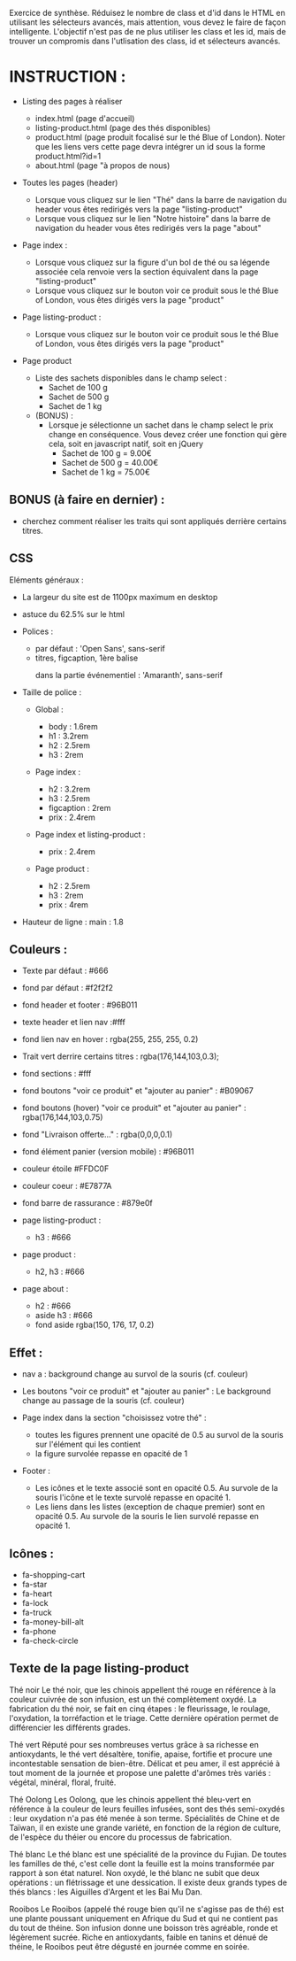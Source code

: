 Exercice de synthèse. 
Réduisez le nombre de class et d'id dans le HTML en utilisant les sélecteurs avancés, mais attention, vous devez le faire de façon intelligente. 
L'objectif n'est pas de ne plus utiliser les class et les id, mais de trouver un compromis dans l'utlisation des class, id et sélecteurs avancés.

# INSTRUCTION :
- Listing des pages à réaliser
    - index.html (page d'accueil)
    - listing-product.html (page des thés disponibles)
    - product.html (page produit focalisé sur le thé Blue of London). Noter que les liens vers cette page devra intégrer un id sous la forme product.html?id=1
    - about.html (page "à propos de nous)

- Toutes les pages (header)
    - Lorsque vous cliquez sur le lien "Thé" dans la barre de navigation du header vous êtes redirigés vers la page "listing-product"
    - Lorsque vous cliquez sur le lien "Notre histoire" dans la barre de navigation du header vous êtes redirigés vers la page "about"

- Page index :
    - Lorsque vous cliquez sur la figure d'un bol de thé ou sa légende associée cela renvoie vers la section équivalent dans la page "listing-product"
    - Lorsque vous cliquez sur le bouton voir ce produit sous le thé Blue of London, vous êtes dirigés vers la page "product"

- Page listing-product :
    - Lorsque vous cliquez sur le bouton voir ce produit sous le thé Blue of London, vous êtes dirigés vers la page "product" 

- Page product 
    - Liste des sachets disponibles dans le champ select :
        - Sachet de 100 g
        - Sachet de 500 g
        - Sachet de 1 kg
    - (BONUS) :
        - Lorsque je sélectionne un sachet dans le champ select le prix change en conséquence. Vous devez créer une fonction qui gère cela, soit en javascript natif, soit en jQuery
            - Sachet de 100 g =  9.00€
            - Sachet de 500 g = 40.00€
            - Sachet de 1 kg  = 75.00€

## BONUS (à faire en dernier) :
- cherchez comment réaliser les traits qui sont appliqués derrière certains titres.

## CSS
Eléments généraux :

- La largeur du site est de 1100px maximum en desktop

- astuce du 62.5% sur le html
- Polices :
    - par défaut : 'Open Sans', sans-serif
    - titres, figcaption, 1ère balise <p> dans la partie événementiel :  'Amaranth', sans-serif

- Taille de police :
    - Global :
        - body : 1.6rem
        - h1 : 3.2rem
        - h2 : 2.5rem
        - h3 : 2rem

    - Page index :
        - h2 : 3.2rem
        - h3 : 2.5rem
        - figcaption : 2rem
        - prix : 2.4rem

    - Page index et listing-product :
        - prix : 2.4rem

    - Page product :
        - h2 : 2.5rem
        - h3 : 2rem
        - prix : 4rem

- Hauteur de ligne :
    main : 1.8

## Couleurs :
- Texte par défaut : #666
- fond par défaut : #f2f2f2
- fond header et footer : #96B011
- texte header et lien nav :#fff
- fond lien nav en hover : rgba(255, 255, 255, 0.2)
- Trait vert derrire certains titres : rgba(176,144,103,0.3);
- fond sections : #fff
- fond boutons "voir ce produit" et "ajouter au panier" : #B09067
- fond boutons (hover) "voir ce produit" et "ajouter au panier" : rgba(176,144,103,0.75)
- fond "Livraison offerte..." : rgba(0,0,0,0.1)
- fond élément panier (version mobile) : #96B011
- couleur étoile #FFDC0F	
- couleur coeur : #E7877A
- fond barre de rassurance : #879e0f

- page listing-product :
    - h3 : #666

- page product :
    - h2, h3 : #666

- page about :
    - h2 : #666
    - aside h3 : #666
    - fond aside rgba(150, 176, 17, 0.2)

## Effet :
- nav a : background change au survol de la souris (cf. couleur)
- Les boutons "voir ce produit" et "ajouter au panier" : Le background change au passage de la souris (cf. couleur)

- Page index dans la section "choisissez votre thé" : 
    - toutes les figures prennent une opacité de 0.5 au survol de la souris sur l'élément qui les contient
    - la figure survolée repasse en opacité de 1

- Footer :
    - Les icônes et le texte associé sont en opacité 0.5. Au survole de la souris l'icône et le texte survolé repasse en opacité 1.
    - Les liens dans les listes (exception de chaque premier) sont en opacité 0.5. Au survole de la souris le lien survolé repasse en opacité 1.


## Icônes :
- fa-shopping-cart
- fa-star
- fa-heart
- fa-lock
- fa-truck
- fa-money-bill-alt
- fa-phone
- fa-check-circle


## Texte de la page listing-product
Thé noir
Le thé noir, que les chinois appellent thé rouge en référence à la couleur cuivrée de son infusion, est un thé complètement oxydé. La fabrication du thé noir, se fait en cinq étapes : le fleurissage, le roulage, l'oxydation, la torréfaction et le triage. Cette dernière opération permet de différencier les différents grades.

Thé vert
Réputé pour ses nombreuses vertus grâce à sa richesse en antioxydants, le thé vert désaltère, tonifie, apaise, fortifie et procure une incontestable sensation de bien-être. Délicat et peu amer, il est apprécié à tout moment de la journée et propose une palette d'arômes très variés : végétal, minéral, floral, fruité.

Thé Oolong
Les Oolong, que les chinois appellent thé bleu-vert en référence à la couleur de leurs feuilles infusées, sont des thés semi-oxydés : leur oxydation n'a pas été menée à son terme. Spécialités de Chine et de Taïwan, il en existe une grande variété, en fonction de la région de culture, de l'espèce du théier ou encore du processus de fabrication. 

Thé blanc
Le thé blanc est une spécialité de la province du Fujian. De toutes les familles de thé, c'est celle dont la feuille est la moins transformée par rapport à son état naturel. Non oxydé, le thé blanc ne subit que deux opérations : un flétrissage et une dessication. Il existe deux grands types de thés blancs : les Aiguilles d'Argent et les Bai Mu Dan.

Rooibos
Le Rooibos (appelé thé rouge bien qu'il ne s'agisse pas de thé) est une plante poussant uniquement en Afrique du Sud et qui ne contient pas du tout de théine. Son infusion donne une boisson très agréable, ronde et légèrement sucrée. Riche en antioxydants, faible en tanins et dénué de théine, le Rooibos peut être dégusté en journée comme en soirée. 

